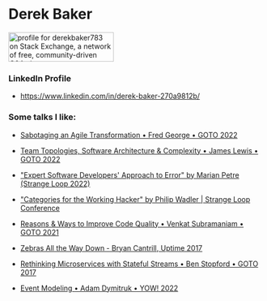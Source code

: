 # Derek Baker

<!--
**derek-baker/derek-baker** is a ✨ _special_ ✨ repository because its `README.md` (this file) appears on your GitHub profile.

Here are some ideas to get you started:

- 🔭 I’m currently working on ...
- 🌱 I’m currently learning ...
- 👯 I’m looking to collaborate on ...
- 🤔 I’m looking for help with ...
- 💬 Ask me about ...
- 📫 How to reach me: ...
- 😄 Pronouns: ...
- ⚡ Fun fact: ...
-->

<a href="https://stackexchange.com/users/10030726/derekbaker783"><img src="https://stackexchange.com/users/flair/10030726.png" width="208" height="58" alt="profile for derekbaker783 on Stack Exchange, a network of free, community-driven Q&amp;A sites" title="profile for derekbaker783 on Stack Exchange, a network of free, community-driven Q&amp;A sites" /></a>

### LinkedIn Profile
- https://www.linkedin.com/in/derek-baker-270a9812b/

### Some talks I like:
- [Sabotaging an Agile Transformation • Fred George • GOTO 2022](https://www.youtube.com/watch?v=3cDpLVuQXEo&list=PL_ANDL5zJdxd5a98I6T_loAJvEs-tYQCW&index=1)
 
- [Team Topologies, Software Architecture & Complexity • James Lewis • GOTO 2022](https://www.youtube.com/watch?v=izLg4NkJQO4&list=PL_ANDL5zJdxd5a98I6T_loAJvEs-tYQCW&index=2&t=33s)

- ["Expert Software Developers' Approach to Error" by Marian Petre (Strange Loop 2022)](https://youtube.com/watch?v=UNMF5AS4SLg&si=EnSIkaIECMiOmarE)

- ["Categories for the Working Hacker" by Philip Wadler | Strange Loop Conference](https://www.youtube.com/watch?v=gui_SE8rJUM&list=PL_ANDL5zJdxd5a98I6T_loAJvEs-tYQCW&index=3)

- [Reasons & Ways to Improve Code Quality • Venkat Subramaniam • GOTO 2021](https://www.youtube.com/watch?v=znZlF4uQBN0&list=PL_ANDL5zJdxd5a98I6T_loAJvEs-tYQCW&index=7)

- [Zebras All the Way Down - Bryan Cantrill, Uptime 2017](https://www.youtube.com/watch?v=fE2KDzZaxvE&list=PL_ANDL5zJdxd5a98I6T_loAJvEs-tYQCW&index=4)

- [Rethinking Microservices with Stateful Streams • Ben Stopford • GOTO 2017](https://www.youtube.com/watch?v=6lONG_F76To&list=PL_ANDL5zJdxd5a98I6T_loAJvEs-tYQCW&index=5&t=1398s)

- [Event Modeling • Adam Dymitruk • YOW! 2022 ](https://www.youtube.com/watch?v=cVyVmcwiPWw&list=PL_ANDL5zJdxd5a98I6T_loAJvEs-tYQCW&index=8&t=9s)
